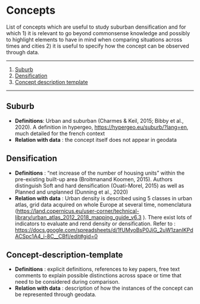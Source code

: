 # Concepts

List of concepts which are useful to study suburban densification and for which 1) it is relevant to go beyond commonsense knowledge and possibly to highlight elements to have in mind when comparing situations across times and cities 2) it is useful to specify how the concept can be observed through data.  


*******
 1. [Suburb](#Suburb)
 2. [Densification](#Densification)
 3. [Concept description template](#Concept-description-template)
*******
## Suburb	
* **Definitions**: Urban and suburban (Charmes & Keil, 2015; Bibby et al., 2020). A definition in hypergeo, https://hypergeo.eu/suburb/?lang=en, much detailed for the french context 
* **Relation with data** : the concept itself does not appear in geodata 

## Densification
* **Definitions** : “net increase of the number of housing units” within the pre-existing built-up area (Broitmanand Koomen, 2015). Authors distinguish Soft and hard densification (Ouati-Morel, 2015) as well as Planned and unplanned (Dunning et al., 2020)
* **Relation with data** : Urban density is described using 5 classes in urban atlas, grid data acquired on whole Europe at several time, nomenclatura (https://land.copernicus.eu/user-corner/technical-library/urban_atlas_2012_2018_mapping_guide_v6.3 ). There exist lots of indicators to evaluate and rend density or densification. Refer to : https://docs.google.com/spreadsheets/d/1fUMyoBsP0JiG_2uW1zanIKPdACSpc1A4_i-8C__CBfI/edit#gid=0 

## Concept-description-template
* **Definitions** : explicit definitions, references to key papers, free text comments to explain possible distinctions across space or time that need to be considered during comparison.
* **Relation with data** : description of how the instances of the concept can be represented through geodata. 
